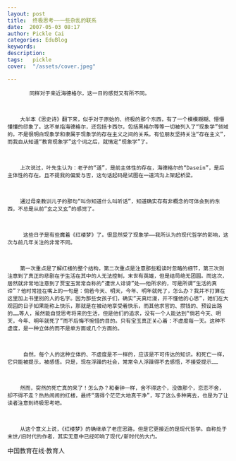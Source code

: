 ```yaml
---
layout: post  
title:  终极思考——一些杂乱的联系  
date:  2007-05-03 08:17  
author: Pickle Cai  
categories: EduBlog  
keywords: 
description:   
tags:	pickle   
cover:  "/assets/cover.jpeg"  

---  
```

    
           同样对于亲近海德格尔，这一日的感觉又有所不同。



        大半本《思史诗》翻下来，似乎对于原始的、终极的那个东西，有了一个模模糊糊、懵懵懂懂的印象了。这不单指海德格尔，还包括卡西尔，包括黑格尔等等一切被列入了“现象学”领域的。不是很明白现象学和隶属于现象学的存在主义之间的关系。有位朋友坚持关注“存在主义”，而我自从知道“教育现象学”这个词之后，就情定“现象学”了。



        上次说过，叶先生认为：老子的“道”，是前主体性的存在，海德格尔的“Dasein”，是后主体性的存在。且不提我的偏爱与否，这句话起码是试图在一道鸿沟上架起桥梁。



        通过母亲教训儿子的那句“叫你知道什么叫听话”，知道确实存有非概念的可体会到的东西，不总是从前“玄之又玄”的感觉了。



         这些日子是有些魔着《红楼梦》了。很显然受了现象学——我所认为的现代哲学的影响，这次与前几年关注的非常不同。



        第一次重点是了解红楼的整个结构，第二次重点是注意那些粗读时忽略的细节，第三次则注意到了真正的悲剧在于生活在其中的人无法控制，末世有英雄，但是结局绝无团圆。而这次，居然就非常地注意到了贾宝玉常常自称的“遭世人诽谤”处——他所求的，可是所谓“生活的真谛”？他时常挂在嘴上的一句是：倘若今天、明天，今年、明年就死了，怎么办？我并不打算在这里加上书里别的人的名字。因为那些女孩子们，确实“天真烂漫，并不懂他的心思”，她们在大观园的日子如果能称上快乐，那就是在被动地享受着快乐，而其他求官的、攒钱的、预设出路的……等人，虽然能自觉思考将来的生活，但是他们的追求，没有一个人能达到“倘若今天、明天，今年、明年就死了”而不后悔不惋惜的目的。只有宝玉真正关心着：不虚度每一天。这种不虚度，是一种立体的而不是单方面或几个方面的。



         自然，每个人的这种立体的、不虚度是不一样的，应该是不可传达的知识。和死亡一样，它只能被提示，被感悟。只是，现在浮躁的社会，常常令人浮躁得不去感悟，不接受提示……



        然而，突然的死亡真的来了！怎么办？和秦钟一样，舍不得这个，没做那个，恋恋不舍，却不得不走？热热闹闹的红楼，最终“落得个茫茫大地真干净”，写了这么多种离去，也是为了让读者注意到终极思考吧。



        从这个意义上说，《红楼梦》的确继承了老庄思路，但是它更接近的是现代哲学。自称处于末世/旧时代的作者，其实无意中已经叩响了现代/新时代的大门。



		    
 中国教育在线·教育人

